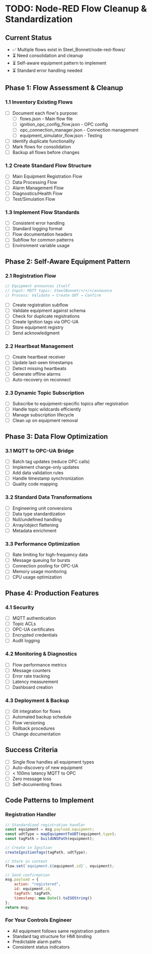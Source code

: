 # TODO: Node-RED Flow Cleanup & Standardization

## Current Status
- ✅ Multiple flows exist in Steel_Bonnet/node-red-flows/
- ⏳ Need consolidation and cleanup
- ⏳ Self-aware equipment pattern to implement
- ⏳ Standard error handling needed

## Phase 1: Flow Assessment & Cleanup

### 1.1 Inventory Existing Flows
- [ ] Document each flow's purpose:
  - [ ] flows.json - Main flow file
  - [ ] ignition_opc_config_flow.json - OPC config
  - [ ] opc_connection_manager.json - Connection management
  - [ ] equipment_simulator_flow.json - Testing
- [ ] Identify duplicate functionality
- [ ] Mark flows for consolidation
- [ ] Backup all flows before changes

### 1.2 Create Standard Flow Structure
- [ ] Main Equipment Registration Flow
- [ ] Data Processing Flow
- [ ] Alarm Management Flow
- [ ] Diagnostics/Health Flow
- [ ] Test/Simulation Flow

### 1.3 Implement Flow Standards
- [ ] Consistent error handling
- [ ] Standard logging format
- [ ] Flow documentation headers
- [ ] Subflow for common patterns
- [ ] Environment variable usage

## Phase 2: Self-Aware Equipment Pattern

### 2.1 Registration Flow
```javascript
// Equipment announces itself
// Input: MQTT topic: SteelBonnet/+/+/+/announce
// Process: Validate → Create UDT → Confirm
```
- [ ] Create registration subflow
- [ ] Validate equipment against schema
- [ ] Check for duplicate registrations
- [ ] Create Ignition tags via OPC-UA
- [ ] Store equipment registry
- [ ] Send acknowledgment

### 2.2 Heartbeat Management
- [ ] Create heartbeat receiver
- [ ] Update last-seen timestamps
- [ ] Detect missing heartbeats
- [ ] Generate offline alarms
- [ ] Auto-recovery on reconnect

### 2.3 Dynamic Topic Subscription
- [ ] Subscribe to equipment-specific topics after registration
- [ ] Handle topic wildcards efficiently
- [ ] Manage subscription lifecycle
- [ ] Clean up on equipment removal

## Phase 3: Data Flow Optimization

### 3.1 MQTT to OPC-UA Bridge
- [ ] Batch tag updates (reduce OPC calls)
- [ ] Implement change-only updates
- [ ] Add data validation rules
- [ ] Handle timestamp synchronization
- [ ] Quality code mapping

### 3.2 Standard Data Transformations
- [ ] Engineering unit conversions
- [ ] Data type standardization
- [ ] Null/undefined handling
- [ ] Array/object flattening
- [ ] Metadata enrichment

### 3.3 Performance Optimization
- [ ] Rate limiting for high-frequency data
- [ ] Message queuing for bursts
- [ ] Connection pooling for OPC-UA
- [ ] Memory usage monitoring
- [ ] CPU usage optimization

## Phase 4: Production Features

### 4.1 Security
- [ ] MQTT authentication
- [ ] Topic ACLs
- [ ] OPC-UA certificates
- [ ] Encrypted credentials
- [ ] Audit logging

### 4.2 Monitoring & Diagnostics
- [ ] Flow performance metrics
- [ ] Message counters
- [ ] Error rate tracking
- [ ] Latency measurement
- [ ] Dashboard creation

### 4.3 Deployment & Backup
- [ ] Git integration for flows
- [ ] Automated backup schedule
- [ ] Flow versioning
- [ ] Rollback procedures
- [ ] Change documentation

## Success Criteria
- [ ] Single flow handles all equipment types
- [ ] Auto-discovery of new equipment
- [ ] < 100ms latency MQTT to OPC
- [ ] Zero message loss
- [ ] Self-documenting flows

## Code Patterns to Implement

### Registration Handler
```javascript
// Standardized registration handler
const equipment = msg.payload.equipment;
const udtType = mapEquipmentToUDT(equipment.type);
const tagPath = buildUNSPath(equipment);

// Create in Ignition
createIgnitionTags(tagPath, udtType);

// Store in context
flow.set(`equipment.${equipment.id}`, equipment);

// Send confirmation
msg.payload = {
    action: "registered",
    id: equipment.id,
    tagPath: tagPath,
    timestamp: new Date().toISOString()
};
return msg;
```

### For Your Controls Engineer
- All equipment follows same registration pattern
- Standard tag structure for HMI binding
- Predictable alarm paths
- Consistent status indicators